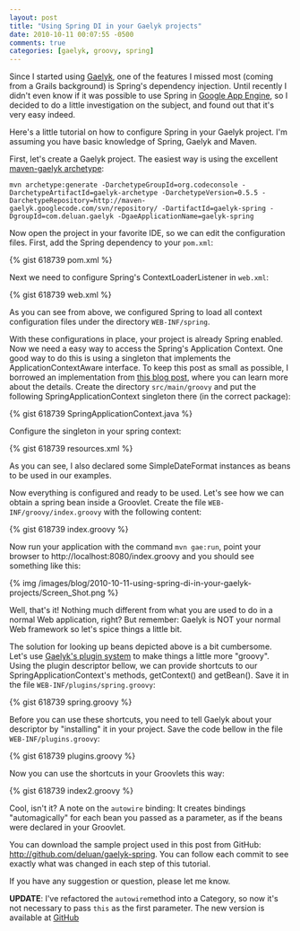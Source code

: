 ```yaml
---
layout: post
title: "Using Spring DI in your Gaelyk projects"
date: 2010-10-11 00:07:55 -0500
comments: true
categories: [gaelyk, groovy, spring]
---
```


Since I started using [Gaelyk](http://gaelyk.appspot.com/), one of the features I missed most (coming from a Grails
background) is Spring's dependency injection. Until recently I didn't even know if it was possible to use Spring in
[Google App Engine](http://appengine.google.com/), so I decided to do a little investigation on the subject, and
found out that it's very easy indeed.

Here's a little tutorial on how to configure Spring in your Gaelyk project. I'm assuming you have basic knowledge of
Spring, Gaelyk and Maven.

First, let's create a Gaelyk project. The easiest way is using the excellent
[maven-gaelyk archetype](http://code.google.com/p/maven-gaelyk/):
```
mvn archetype:generate -DarchetypeGroupId=org.codeconsole -DarchetypeArtifactId=gaelyk-archetype -DarchetypeVersion=0.5.5 -DarchetypeRepository=http://maven-gaelyk.googlecode.com/svn/repository/ -DartifactId=gaelyk-spring -DgroupId=com.deluan.gaelyk -DgaeApplicationName=gaelyk-spring
```
<!-- more -->
Now open the project in your favorite IDE, so we can edit the configuration files. First, add the Spring dependency to your `pom.xml`:

{% gist 618739 pom.xml %}

Next we need to configure Spring's ContextLoaderListener in `web.xml`:

{% gist 618739 web.xml %}

As you can see from above, we configured Spring to load all context configuration files under the directory `WEB-INF/spring`.

With these configurations in place, your project is already Spring enabled. Now we need a easy way to access the
Spring's Application Context. One good way to do this is using a singleton that implements the ApplicationContextAware
interface. To keep this post as small as possible, I borrowed an implementation from
[this blog post](http://sujitpal.blogspot.com/2007/03/accessing-spring-beans-from-legacy-code.html), where you can learn
more about the details. Create the directory `src/main/groovy` and put the following SpringApplicationContext singleton
there (in the correct package):

{% gist 618739 SpringApplicationContext.java %}

Configure the singleton in your spring context:

{% gist 618739 resources.xml %}

As you can see, I also declared some SimpleDateFormat instances as beans to be used in our examples.

Now everything is configured and ready to be used. Let's see how we can obtain a spring bean inside a Groovlet.
Create the file `WEB-INF/groovy/index.groovy` with the following content:

{% gist 618739 index.groovy %}

Now run your application with the command `mvn gae:run`, point your browser to http://localhost:8080/index.groovy and
you should see something like this:

{% img /images/blog/2010-10-11-using-spring-di-in-your-gaelyk-projects/Screen_Shot.png %}

Well, that's it! Nothing much different from what you are used to do in a normal Web application, right? But
remember: Gaelyk is NOT your normal Web framework so let's spice things a little bit.

The solution for looking up beans depicted above is a bit cumbersome. Let's use
[Gaelyk's plugin system](http://gaelyk.appspot.com/tutorial/plugins) to make things a little more "groovy".
Using the plugin descriptor bellow, we can provide shortcuts to our SpringApplicationContext's methods, getContext()
and getBean(). Save it in the file `WEB-INF/plugins/spring.groovy`:

{% gist 618739 spring.groovy %}

Before you can use these shortcuts, you need to tell Gaelyk about your descriptor by "installing" it in your project.
Save the code bellow in the file `WEB-INF/plugins.groovy`:

{% gist 618739 plugins.groovy %}

Now you can use the shortcuts in your Groovlets this way:

{% gist 618739 index2.groovy %}


Cool, isn't it? A note on the `autowire` binding: It creates bindings "automagically" for each bean you passed as a
parameter, as if the beans were declared in your Groovlet.

You can download the sample project used in this post from GitHub: http://github.com/deluan/gaelyk-spring.
You can follow each commit to see exactly what was changed in each step of this tutorial.

If you have any suggestion or question, please let me know.

**UPDATE**: I've refactored the `autowire`method into a Category, so now it's not necessary to pass `this` as the first
parameter.  The new version is available at [GitHub](http://github.com/deluan/gaelyk-spring)
